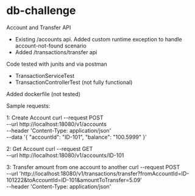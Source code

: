 # db-challenge 

Account and Transfer API 
- Existing /accounts api. Added custom runtime exception to handle account-not-found scenario
- Added /transactions/transfer api

Code tested with junits and via postman
- TransactionServiceTest 
- TransactionControllerTest (not fully functional)

Added dockerfile (not tested) 

Sample requests:

1: Create Account
curl --request POST \
  --url http://localhost:18080/v1/accounts \
  --header 'Content-Type: application/json' \
  --data '{
	"accountId": "ID-101",
	"balance": "100.5999"
}'

2: Get Account
curl --request GET \
  --url http://localhost:18080/v1/accounts/ID-101
  
3: Transfer amount from one account to another 
curl --request POST \
  --url 'http://localhost:18080/v1/transactions/transfer?fromAccountId=ID-101222&toAccountId=ID-101&amountToTransfer=5.09' \
  --header 'Content-Type: application/json'

